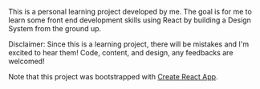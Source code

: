 

This is a personal learning project developed by me. The goal is for me to learn some front end development skills using React by building a Design System from the ground up.

Disclaimer: Since this is a learning project, there will be mistakes and I'm excited to hear them! Code, content, and design, any feedbacks are welcomed!

Note that this project was bootstrapped with [Create React App](https://github.com/facebook/create-react-app).
